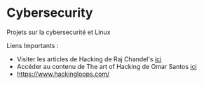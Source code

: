# Cybersecurity

Projets sur la cybersecurité et Linux

Liens Importants :

- Visiter les articles de Hacking de Raj Chandel's [ici](https://www.hackingarticles.in/penetration-testing/)
- Accéder au contenu de The art of Hacking de Omar Santos [ici](https://github.com/The-Art-of-Hacking/h4cker)
- https://www.hackingloops.com/